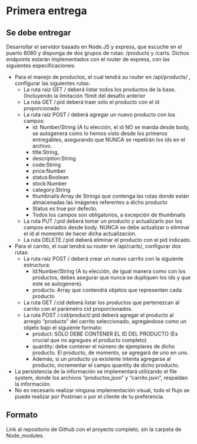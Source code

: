 # Primera entrega
## Se debe entregar
Desarrollar el servidor basado en Node.JS y express, que escuche en el puerto 8080 y disponga de dos grupos de rutas: /products y /carts. Dichos endpoints estarán implementados con el router de express, con las siguientes especificaciones:
- Para el manejo de productos, el cual tendrá su router en /api/products/ , configurar las siguientes rutas:
    - La ruta raíz GET / deberá listar todos los productos de la base. (Incluyendo la limitación ?limit del desafío anterior
    - La ruta GET /:pid deberá traer sólo el producto con el id proporcionado
    - La ruta raíz POST / deberá agregar un nuevo producto con los campos:
        - id: Number/String (A tu elección, el id NO se manda desde body, se autogenera como lo hemos visto desde los primeros entregables, asegurando que NUNCA se repetirán los ids en el archivo.
        - title:String,
        - description:String
        - code:String
        - price:Number
        - status:Boolean
        - stock:Number
        - category:String
        - thumbnails:Array de Strings que contenga las rutas donde están almacenadas las imágenes referentes a dicho producto
        - Status es true por defecto.
        - Todos los campos son obligatorios, a excepción de thumbnails
    - La ruta PUT /:pid deberá tomar un producto y actualizarlo por los campos enviados desde body. NUNCA se debe actualizar o eliminar el id al momento de hacer dicha actualización.
    - La ruta DELETE /:pid deberá eliminar el producto con el pid indicado. 
- Para el carrito, el cual tendrá su router en /api/carts/, configurar dos rutas:
    - La ruta raíz POST / deberá crear un nuevo carrito con la siguiente estructura:
        - Id:Number/String (A tu elección, de igual manera como con los productos, debes asegurar que nunca se dupliquen los ids y que este se autogenere).
        - products: Array que contendrá objetos que representen cada producto 
    - La ruta GET /:cid deberá listar los productos que pertenezcan al carrito con el parámetro cid proporcionados.
    - La ruta POST  /:cid/product/:pid deberá agregar el producto al arreglo “products” del carrito seleccionado, agregándose como un objeto bajo el siguiente formato:
        - product: SÓLO DEBE CONTENER EL ID DEL PRODUCTO (Es crucial que no agregues el producto completo)
        - quantity: debe contener el número de ejemplares de dicho producto. El producto, de momento, se agregará de uno en uno.
        - Además, si un producto ya existente intenta agregarse al producto, incrementar el campo quantity de dicho producto. 
- La persistencia de la información se implementará utilizando el file system, donde los archivos “productos,json” y “carrito.json”, respaldan la información.
- No es necesario realizar ninguna implementación visual, todo el flujo se puede realizar por Postman o por el cliente de tu preferencia.

## Formato
Link al repositorio de Github con el proyecto completo, sin la carpeta de Node_modules.